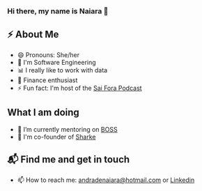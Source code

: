 ### Hi there, my name is Naiara 👋

## ⚡️ About Me
- 😄 Pronouns: She/her 
- 👯 I'm Software Engineering 
- :bar_chart: I really like to work with data 
- :money_with_wings: Finance enthusiast
- ⚡ Fun fact: I'm host of the [Sai Fora Podcast](https://anchor.fm/saifora)


##  What I am doing
- 🌱 I’m currently mentoring on [BOSS](https://github.com/BOSS-BigOpenSourceSister)
- :shark: I'm co-founder of [Sharke](https://sharke.com.br/)


## 📬 Find me and get in touch
- 📫 How to reach me: andradenaiara@hotmail.com or [Linkedin](https://www.linkedin.com/in/naiara-andrade/)



<!--
**naiieandrade/naiieandrade** is a ✨ _special_ ✨ repository because its `README.md` (this file) appears on your GitHub profile.

<img align='right' alt="gcollaboration 2" src="https://media.giphy.com/media/xTiTnIOWWE55fuRt1S/giphy.gif" width="330"/>

Here are some ideas to get you started:

- 🔭 I’m currently working on ... :shipit: :squirrel:
- 🌱 I’m currently learning ...
- 👯 I’m looking to collaborate on ...
- 🤔 I’m looking for help with ...
- 💬 Ask me about ...
- 📫 How to reach me: ...
- 😄 Pronouns: ...
- ⚡ Fun fact: ...
-->
